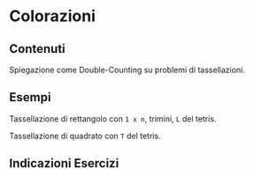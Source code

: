 # Colorazioni

## Contenuti

Spiegazione come Double-Counting su problemi di tassellazioni.

## Esempi

Tassellazione di rettangolo con `1 x n`, trimini, `L` del tetris.

Tassellazione di quadrato con `T` del tetris.

## Indicazioni Esercizi

